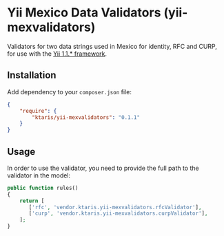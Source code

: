 # Yii Mexico Data Validators (yii-mexvalidators)

Validators for two data strings used in Mexico for identity, RFC and CURP, for use with the [Yii 1.1.* framework][1].

## Installation

Add dependency to your ```composer.json``` file:

```json
{
    "require": {
        "ktaris/yii-mexvalidators": "0.1.1"
    }
}
```

## Usage

In order to use the validator, you need to provide the full path to the validator in the model:

```php
public function rules()
{
    return [
       ['rfc', 'vendor.ktaris.yii-mexvalidators.rfcValidator'],
       ['curp', 'vendor.ktaris.yii-mexvalidators.curpValidator'],
    ];
}
```

[1]: https://github.com/yiisoft/yii "Yii Framework"
